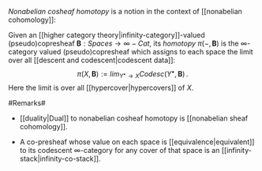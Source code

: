 _Nonabelian cosheaf homotopy_ is a notion in the context of [[nonabelian cohomology]]:

Given an [[higher category theory|infinity-category]]-valued (pseudo)copresheaf $\mathbf{B} : Spaces \to \infty-Cat$, its _homotopy_ $\pi(-,\mathbf{B})$ is the $\infty$-category valued (pseudo)copresheaf which assigns to each space the limit over all [[descent and codescent|codescent data]]:
$$
  \pi(X, \mathbf{B}) := lim_{Y^\bullet \to X}
  Codesc(Y^\bullet, \mathbf{B})
  \,.
$$
Here the limit is over all [[hypercover|hypercovers]] of $X$.

#Remarks#

* [[duality|Dual]] to nonabelian cosheaf homotopy is [[nonabelian sheaf cohomology]].

* A co-presheaf whose value on each space is [[equivalence|equivalent]] to its codescent $\infty$-category for any cover of that space is an [[infinity-stack|infinity-co-stack]].